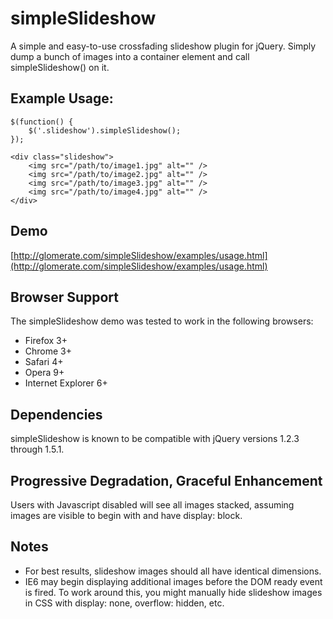 # simpleSlideshow

A simple and easy-to-use crossfading slideshow plugin for jQuery. Simply dump a bunch of images into a container element and call simpleSlideshow() on it.

## Example Usage:

    $(function() {
        $('.slideshow').simpleSlideshow();
    });

    <div class="slideshow">
        <img src="/path/to/image1.jpg" alt="" />
        <img src="/path/to/image2.jpg" alt="" />
        <img src="/path/to/image3.jpg" alt="" />
        <img src="/path/to/image4.jpg" alt="" />
    </div>

## Demo

[http://glomerate.com/simpleSlideshow/examples/usage.html](http://glomerate.com/simpleSlideshow/examples/usage.html)

## Browser Support

The simpleSlideshow demo was tested to work in the following browsers:

* Firefox 3+
* Chrome 3+
* Safari 4+
* Opera 9+
* Internet Explorer 6+

## Dependencies

simpleSlideshow is known to be compatible with jQuery versions 1.2.3 through 1.5.1.

## Progressive Degradation, Graceful Enhancement

Users with Javascript disabled will see all images stacked, assuming images are visible to begin with and have display: block.

## Notes

* For best results, slideshow images should all have identical dimensions.
* IE6 may begin displaying additional images before the DOM ready event is fired. To work around this, you might manually hide slideshow images in CSS with display: none, overflow: hidden, etc.
